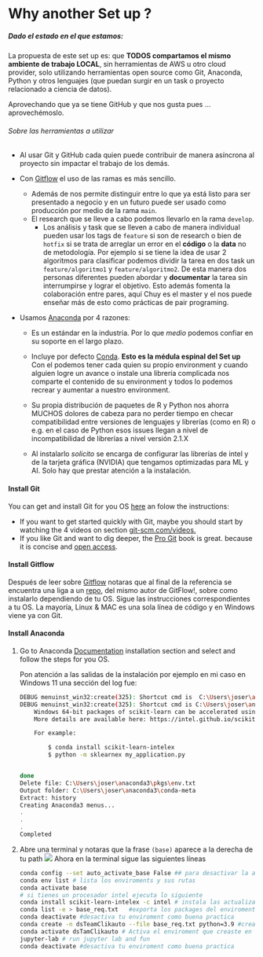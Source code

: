 
# Why another Set up ?

##### Dado el estado en el que estamos:

La propuesta de este set up es: que **TODOS compartamos el mismo ambiente de trabajo LOCAL**, sin herramientas de AWS u otro cloud provider, solo utilizando herramientas open source como Git, Anaconda, Python y otros lenguajes (que puedan surgir en un task o proyecto relacionado a ciencia de datos).

Aprovechando que ya se tiene GitHub y que nos gusta pues … aprovechémoslo.

###### Sobre las herramientas a utilizar

* Al usar Git y GitHub cada quien puede contribuir de manera asíncrona al proyecto sin impactar el trabajo de los demás.

* Con [Gitflow](https://jeffkreeftmeijer.com/git-flow/) el uso de las ramas es más sencillo.
  * Además de nos permite distinguir entre lo que ya está listo para ser presentado a negocio y en un futuro puede ser usado como producción por medio de la rama `main`.
  * El research que se lleve a cabo podemos llevarlo en la rama `develop`.
     * Los análisis y task que se lleven a cabo de manera individual pueden usar los tags de `feature` si son de research o bien de `hotfix` si se trata de arreglar un error en el **código** o la **data** no de metodología.
   Por ejemplo si se tiene la idea de usar 2 algoritmos para clasificar podemos dividir la tarea en dos task un `feature/algoritmo1` y `feature/algoritmo2`. De esta manera dos personas diferentes pueden abordar y **documentar** la tarea sin interrumpirse y lograr el objetivo.
   Esto además fomenta la colaboración entre pares, aquí Chuy es el master y el nos puede enseñar más de esto como prácticas de pair programing.

* Usamos [Anaconda](https://en.wikipedia.org/wiki/Anaconda_(Python_distribution)) por 4 razones:

  * Es un estándar en la industria. Por lo que *medio* podemos confiar en su soporte en el largo plazo.
  * Incluye por defecto [Conda](https://en.wikipedia.org/wiki/Conda_(package_manager)).
**Esto es la médula espinal del Set up**
Con el podemos tener cada quien su propio environment y cuando alguien logre un avance o instale una librería complicada nos comparte el contenido de su environment y todos lo podemos recrear y aumentar a nuestro environment.

  * Su propia distribución de paquetes de R y Python nos ahorra MUCHOS dolores de cabeza para no perder tiempo en checar compatibilidad entre versiones de lenguajes y librerías (como en R) o e.g. en el caso de Python esos issues llegan a nivel de incompatibilidad de librerías a nivel versión 2.1.X

  * Al instalarlo *solicito* se encarga de configurar las librerías de intel y de la tarjeta gráfica (NVIDIA) que tengamos optimizadas para ML y AI. Solo hay que prestar atención a la instalación.




#### Install Git

You can get and install Git for you OS [here](https://git-scm.com/downloads) an folow the instructions:
   * If you want to get started quickly with Git, maybe you should start by watching the 4 videos on section [git-scm.com/videos.](https://git-scm.com/videos)
   * If you like Git and want to dig deeper, the [Pro Git](https://git-scm.com/book/en/v2) book is great. because it is concise and [open access](https://en.wikipedia.org/wiki/Open_access).

#### Install Gitflow

Después de leer sobre [Gitflow](https://jeffkreeftmeijer.com/git-flow/) notaras que al final de la referencia se encuentra una liga a un [repo](https://github.com/nvie/gitflow/wiki/Installation), del mismo autor de GitFlow!, sobre como instalarlo dependiendo de tu OS. Sigue las instrucciones correspondientes a tu OS. La mayoría, Linux & MAC es una sola línea de código y en Windows viene ya con Git.

#### Install Anaconda

1. Go to Anaconda [Documentation](https://docs.anaconda.com/anaconda/install/#installation) installation section and select and follow the steps for you OS.

   Pon atención a las salidas de la instalación por ejemplo en mi caso en Windows 11 una sección del log fue:

   ```bash
   DEBUG menuinst_win32:create(325): Shortcut cmd is  C:\Users\joser\anaconda3\pythonw.exe, args are ['C:\\Users\\joser\\anaconda3\\cwp.py', 'C:\\Users\\joser\\anaconda3', 'C:\\Users\\joser\\anaconda3\\pythonw.exe', 'C:\\Users\\joser\\anaconda3\\Scripts\\spyder-script.py']
   DEBUG menuinst_win32:create(325): Shortcut cmd is C:\Users\joser\anaconda3\python.exe, args are ['C:\\Users\\joser\\anaconda3\\cwp.py', 'C:\\Users\\joser\\anaconda3', 'C:\\Users\\joser\\anaconda3\\python.exe', 'C:\\Users\\joser\\anaconda3\\Scripts\\spyder-script.py', '--reset']
       Windows 64-bit packages of scikit-learn can be accelerated using scikit-learn-intelex.
       More details are available here: https://intel.github.io/scikit-learn-intelex

       For example:

           $ conda install scikit-learn-intelex
           $ python -m sklearnex my_application.py


   done
   Delete file: C:\Users\joser\anaconda3\pkgs\env.txt
   Output folder: C:\Users\joser\anaconda3\conda-meta
   Extract: history
   Creating Anaconda3 menus...
   .
   .
   .
   Completed
   ```
2. Abre una terminal y notaras que la frase `(base)` aparece a la derecha de tu path
![](1.png)
Ahora en la terminal sigue las siguientes líneas

   ```bash
   conda config --set auto_activate_base False ## para desactivar la autoactivación del enviroment ‘base’
   conda env list # lista los enviroments y sus rutas
   conda activate base
   # si tienes un procesador intel ejecuta lo siguiente
   conda install scikit-learn-intelex -c intel # instala las actualizaciones para que scikit-learn sea menos lento
   conda list -e > base_req.txt   #exporta los packages del enviroment 'base'
   conda deactivate #desactiva tu enviroment como buena practica
   conda create -n dsTeamClikauto --file base_req.txt python=3.9 #crea un enviroment que compartiremos todos PROCURA SIEMPRE TRABAJAR EN ÉL
   conda activate dsTamClikauto # Activa el enviroment que creaste en la linea anterior
   jupyter-lab # run jupyter lab and fun
   conda deactivate #desactiva tu enviroment como buena practica
   ```


